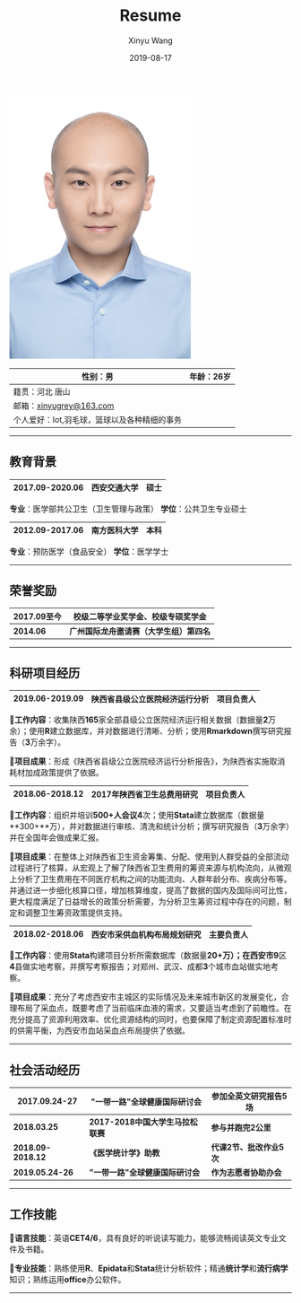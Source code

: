 ﻿---
layout: post
title:  "Resume"
date:   2019-08-17
excerpt: "This is my resume! "
author: Xinyu Wang
tags: [R, CEM, Matching]
feature: https://img.huffingtonpost.com/asset/578782b91a00002700dd151c.jpeg
comments: true
---

![](https://github.com/XinyuGrey/xinyugrey.github.io/blob/master/me.jpg?raw=true)

<table>
<thead>
<tr class="header">
<th>性别：男</th>
<th>年龄：26岁</th>
</tr>
</thead>
<tbody>
<tr class="odd">
<td>籍贯：河北 唐山</td>
</tr>
<tr class="even">
<td>邮箱：<a href="mailto:xinyugrey@163.com">xinyugrey@163.com</a></td>
<td></td>
</tr>
<tr class="odd">
<td>个人爱好：Iot,羽毛球，篮球以及各种精细的事务</td>
<td></td>
</tr>
</tbody>
</table>

------------------------------------------------------------------------

教育背景
--------

<table>
<thead>
<tr class="header">
<th><strong>2017.09-2020.06</strong></th>
<th><strong>西安交通大学</strong></th>
<th><strong>硕士</strong></th>
</tr>
</thead>
<tbody>
</tbody>
</table>

**专业**：医学部共公卫生（卫生管理与政策） **学位**：公共卫生专业硕士

<table>
<thead>
<tr class="header">
<th><strong>2012.09-2017.06</strong></th>
<th><strong>南方医科大学</strong></th>
<th><strong>本科</strong></th>
</tr>
</thead>
<tbody>
</tbody>
</table>

**专业**：预防医学（食品安全） **学位**：医学学士

------------------------------------------------------------------------

荣誉奖励
--------

<table>
<thead>
<tr class="header">
<th><strong>2017.09至今</strong></th>
<th><strong>校级二等学业奖学金、校级专硕奖学金</strong></th>
</tr>
</thead>
<tbody>
<tr class="odd">
<td><strong>2014.06</strong></td>
<td><strong>广州国际龙舟邀请赛（大学生组）第四名</strong></td>
</tr>
</tbody>
</table>

------------------------------------------------------------------------

科研项目经历
------------

<table>
<thead>
<tr class="header">
<th><strong>2019.06-2019.09</strong></th>
<th><strong>陕西省县级公立医院经济运行分析</strong></th>
<th><strong>项目负责人</strong></th>
</tr>
</thead>
<tbody>
</tbody>
</table>

**工作内容**：收集陕西**165**家全部县级公立医院经济运行相关数据（数据量**2**万余）；使用**R**建立数据库，并对数据进行清晰、分析；使用**Rmarkdown**撰写研究报告（**3**万余字）。

**项目成果**：形成《陕西省县级公立医院经济运行分析报告》，为陕西省实施取消耗材加成政策提供了依据。

<table>
<thead>
<tr class="header">
<th><strong>2018.06-2018.12</strong></th>
<th><strong>2017年陕西省卫生总费用研究</strong></th>
<th><strong>项目负责人</strong></th>
</tr>
</thead>
<tbody>
</tbody>
</table>

**工作内容**：组织并培训**500+**人会议**4**次；使用**Stata**建立数据库（数据量**300+**万），并对数据进行审核、清洗和统计分析；撰写研究报告（**3**万余字）并在全国年会做成果汇报。

**项目成果**：在整体上对陕西省卫生资金筹集、分配、使用到人群受益的全部流动过程进行了核算，从宏观上了解了陕西省卫生费用的筹资来源与机构流向，从微观上分析了卫生费用在不同医疗机构之间的功能流向、人群年龄分布、疾病分布等。并通过进一步细化核算口径，增加核算维度，提高了数据的国内及国际间可比性，更大程度满足了日益增长的政策分析需要，为分析卫生筹资过程中存在的问题，制定和调整卫生筹资政策提供支持。

<table>
<thead>
<tr class="header">
<th><strong>2018.02-2018.06</strong></th>
<th><strong>西安市采供血机构布局规划研究</strong></th>
<th><strong>主要负责人</strong></th>
</tr>
</thead>
<tbody>
</tbody>
</table>

**工作内容**：使用**Stata**构建项目分析所需数据库（数据量**20+**万）；在西安市**9**区**4**县做实地考察，并撰写考察报告；对郑州、武汉、成都**3**个城市血站做实地考察。

**项目成果**：充分了考虑西安市主城区的实际情况及未来城市新区的发展变化，合理布局了采血点，既要考虑了当前临床血液的需求，又要适当考虑到了前瞻性。在充分提高了资源利用效率、优化资源结构的同时，也要保障了制定资源配置标准时的供需平衡，为西安市血站采血点布局提供了依据。

------------------------------------------------------------------------

社会活动经历
------------

<table>
<thead>
<tr class="header">
<th><strong>2017.09.24-27</strong></th>
<th><strong>&quot;一带一路&quot;全球健康国际研讨会</strong></th>
<th><strong>参加全英文研究报告5场</strong></th>
</tr>
</thead>
<tbody>
<tr class="odd">
<td><strong>2018.03.25</strong></td>
<td><strong>2017-2018中国大学生马拉松联赛</strong></td>
<td><strong>参与并跑完2公里</strong></td>
</tr>
<tr class="even">
<td><strong>2018.09-2018.12</strong></td>
<td><strong>《医学统计学》助教</strong></td>
<td><strong>代课2节、批改作业5次</strong></td>
</tr>
<tr class="odd">
<td><strong>2019.05.24-26</strong></td>
<td><strong>&quot;一带一路&quot;全球健康国际研讨会</strong></td>
<td><strong>作为志愿者协助办会</strong></td>
</tr>
</tbody>
</table>

------------------------------------------------------------------------

工作技能
--------

**语言技能**：英语**CET4/6**，具有良好的听说读写能力，能够流畅阅读英文专业文件及书籍。

**专业技能**：熟练使用**R**、**Epidata**和**Stata**统计分析软件；精通**统计学**和**流行病学**知识；熟练运用**office**办公软件。

------------------------------------------------------------------------